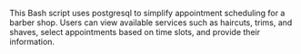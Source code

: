 This Bash script uses postgresql to simplify appointment scheduling for a barber shop. Users can view available services such as haircuts, trims, and shaves,
select appointments based on time slots, and provide their information.
